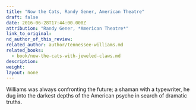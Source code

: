 ```yaml
---
title: "Now the Cats, Randy Gener, American Theatre"
draft: false
date: 2016-06-28T17:44:00.000Z
attribution: "Randy Gener, *American Theatre*"
link_to_original:
nd_author_of_this_review:
related_author: author/tennessee-williams.md
related_books:
  - book/now-the-cats-with-jeweled-claws.md
description:
weight:
layout: none
---
```

Williams was always confronting the future; a shaman with a typewriter, he dug into the darkest depths of the American psyche in search of dramatic truths.


